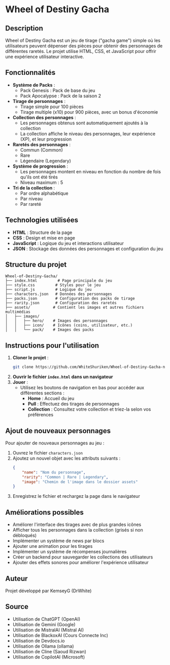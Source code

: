# Wheel of Destiny Gacha

## Description
Wheel of Destiny Gacha est un jeu de tirage ("gacha game") simple où les utilisateurs peuvent dépenser des pièces pour obtenir des personnages de différentes raretés. Le projet utilise HTML, CSS, et JavaScript pour offrir une expérience utilisateur interactive.

## Fonctionnalités
- **Système de Packs** :
  - Pack Genesis : Pack de base du jeu
  - Pack Apocalypse : Pack de la saison 2
- **Tirage de personnages** :
  - Tirage simple pour 100 pièces
  - Tirage multiple (x10) pour 900 pièces, avec un bonus d'économie
- **Collection des personnages** :
  - Les personnages obtenus sont automatiquement ajoutés à la collection
  - La collection affiche le niveau des personnages, leur expérience (XP), et leur progression
- **Raretés des personnages** :
  - Commun (Common)
  - Rare
  - Légendaire (Legendary)
- **Système de progression** :
  - Les personnages montent en niveau en fonction du nombre de fois qu'ils ont été tirés
  - Niveau maximum : 5
- **Tri de la collection** :
  - Par ordre alphabétique
  - Par niveau
  - Par rareté

## Technologies utilisées
- **HTML** : Structure de la page
- **CSS** : Design et mise en page
- **JavaScript** : Logique du jeu et interactions utilisateur
- **JSON** : Stockage des données des personnages et configuration du jeu

## Structure du projet
```
Wheel-of-Destiny-Gacha/
├── index.html         # Page principale du jeu
├── style.css         # Styles pour le jeu
├── script.js         # Logique du jeu
├── characters.json   # Données des personnages
├── packs.json        # Configuration des packs de tirage
├── rarity.json       # Configuration des raretés
├── assets/          # Contient les images et autres fichiers multimédias
│   ├── images/
│   │   ├── hero/    # Images des personnages
│   │   ├── icon/    # Icônes (coins, utilisateur, etc.)
│   │   └── pack/    # Images des packs
```

## Instructions pour l'utilisation
1. **Cloner le projet** :
   ```bash
   git clone https://github.com/WhiteShuriken/Wheel-of-Destiny-Gacha-no-code
   ```
2. **Ouvrir le fichier `index.html` dans un navigateur**
3. **Jouer** :
   - Utilisez les boutons de navigation en bas pour accéder aux différentes sections :
     - **Home** : Accueil du jeu
     - **Pull** : Effectuez des tirages de personnages
     - **Collection** : Consultez votre collection et triez-la selon vos préférences

## Ajout de nouveaux personnages
Pour ajouter de nouveaux personnages au jeu :
1. Ouvrez le fichier `characters.json`
2. Ajoutez un nouvel objet avec les attributs suivants :
   ```json
   {
       "name": "Nom du personnage",
       "rarity": "Common | Rare | Legendary",
       "image": "Chemin de l'image dans le dossier assets"
   }
   ```
3. Enregistrez le fichier et rechargez la page dans le navigateur

## Améliorations possibles
- Améliorer l'interface des tirages avec de plus grandes icônes
- Afficher tous les personnages dans la collection (grisés si non débloqués)
- Implémenter un système de news par blocs
- Ajouter une animation pour les tirages
- Implémenter un système de récompenses journalières
- Créer un backend pour sauvegarder les collections des utilisateurs
- Ajouter des effets sonores pour améliorer l'expérience utilisateur

## Auteur
Projet développé par KemseyG (DrWhite)

## Source 
- Utilisation de ChatGPT (OpenAI)
- Utilisation de Gemini (Google)
- Utilisation de MistralAI (Mistral AI)
- Utilisation de BlackoxAI (Cours Connecte Inc)
- Utilisation de Devdocs.io 
- Utilisation de Ollama (ollama)
- Utilisation de Cline (Saoud Rizwan)
- Utilisation de CopilotAI (Microsoft)